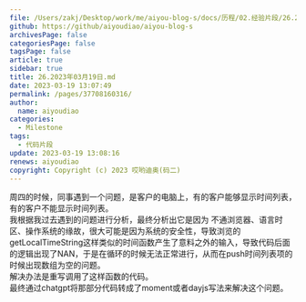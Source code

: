 ```yaml
---
file: /Users/zakj/Desktop/work/me/aiyou-blog-s/docs/历程/02.经验片段/26.2023年03月19日.md
github: https://github/aiyoudiao/aiyou-blog-s
archivesPage: false
categoriesPage: false
tagsPage: false
article: true
sidebar: true
title: 26.2023年03月19日.md
date: 2023-03-19 13:07:49
permalink: /pages/37708160316/
author: 
  name: aiyoudiao
categories:
  - Milestone
tags:
  - 代码片段
update: 2023-03-19 13:08:16
renews: aiyoudiao
copyright: Copyright (c) 2023 哎哟迪奥(码二)
---
```


周四的时候，同事遇到一个问题，是客户的电脑上，有的客户能够显示时间列表，有的客户不能显示时间列表。  
我根据我过去遇到的问题进行分析，最终分析出它是因为 不通浏览器、语言时区、操作系统的缘故，很大可能是因为系统的安全性，导致浏览的getLocalTimeString这样类似的时间函数产生了意料之外的输入，导致代码后面的逻辑出现了NAN，于是在循环的时候无法正常进行，从而在push时间列表项的时候出现数组为空的问题。  
解决办法是重写调用了这样函数的代码。   
最终通过chatgpt将那部分代码转成了moment或者dayjs写法来解决这个问题。
